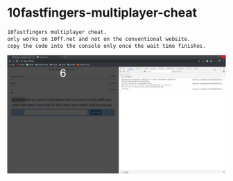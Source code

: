 ﻿# 10fastfingers-multiplayer-cheat
    10fastfingers multiplayer cheat.
    only works on 10ff.net and not on the conventional website.
    copy the code into the console only once the wait time finishes.
![](how.gif)

